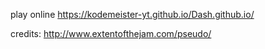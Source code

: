 play online https://kodemeister-yt.github.io/Dash.github.io/

credits: http://www.extentofthejam.com/pseudo/